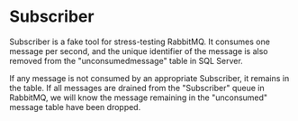 # Subscriber

Subscriber is a fake tool for stress-testing RabbitMQ.  It consumes one message per second, and the unique identifier of the message is also removed from the "unconsumedmessage" table in SQL Server.

If any message is not consumed by an appropriate Subscriber, it remains in the table.  If all messages are drained from the "Subscriber" queue in RabbitMQ, we will know the message remaining in the "unconsumed" message table have been dropped.
